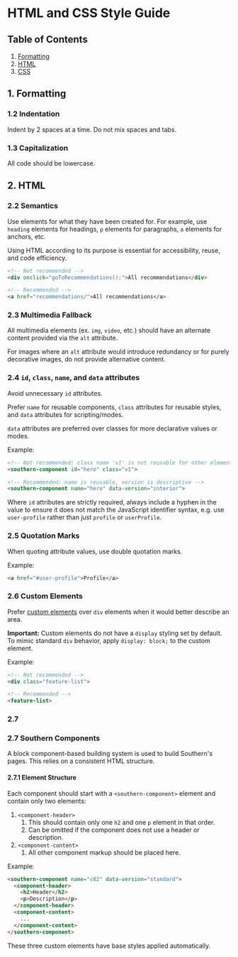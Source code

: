 # HTML and CSS Style Guide

## Table of Contents
1. [Formatting](#1-formatting)
2. [HTML](#2-html)
3. [CSS](#3-css)

## 1. Formatting
### 1.2 Indentation
Indent by 2 spaces at a time. Do not mix spaces and tabs.

### 1.3 Capitalization
All code should be lowercase.

## 2. HTML
### 2.2 Semantics
Use elements for what they have been created for. For example, use `heading` elements for headings, `p` elements for paragraphs, `a` elements for anchors, etc.

Using HTML according to its purpose is essential for accessibility, reuse, and code efficiency.
```html
<!-- Not recommended -->
<div onclick="goToRecommendations();">All recommendations</div>

<!-- Recommended -->
<a href="recommendations/">All recommendations</a>
```

### 2.3 Multimedia Fallback
All multimedia elements (ex. `img`, `video`, etc.) should have an alternate content provided via the `alt` attribute.

For images where an `alt` attribute would introduce redundancy or for purely decorative images, do not provide alternative content.

### 2.4 `id`, `class`, `name`, and `data` attributes
Avoid unnecessary `id` attributes.

Prefer `name` for reusable components, `class` attributes for reusable styles, and `data` attributes for scripting/modes.

`data` attributes are preferred over classes for more declarative values or modes.

Example:
```html
<!-- Not recommended: class name 'v1' is not reusable for other elements and not descriptive -->
<southern-component id="hero" class="v1">

<!-- Recommended: name is reusable, version is descriptive -->
<southern-component name="hero" data-version="interior">
```

Where `id` attributes are strictly required, always include a hyphen in the value to ensure it does not match the JavaScript identifier syntax, e.g. use `user-profile` rather than just `profile` or `userProfile`.

### 2.5 Quotation Marks
When quoting attribute values, use double quotation marks.

Example:
```html
<a href="#user-profile">Profile</a>
```

### 2.6 Custom Elements
Prefer [custom elements](https://developer.mozilla.org/en-US/docs/Web/API/Web_components/Using_custom_elements) over `div` elements when it would better describe an area.

**Important:** Custom elements do not have a `display` styling set by default. To mimic standard `div` behavior, apply `display: block;` to the custom element.

Example:
```html
<!-- Not recommended -->
<div class="feature-list">

<!-- Recommended -->
<feature-list>
```

### 2.7 

### 2.7 Southern Components
A block component-based building system is used to build Southern's pages. This relies on a consistent HTML structure.

#### 2.7.1 Element Structure
Each component should start with a `<southern-component>` element and contain only two elements:
1. `<component-header>`
    1. This should contain only one `h2` and one `p` element in that order.
    2. Can be omitted if the component does not use a header or description.
3. `<component-content>`
   1. All other component markup should be placed here.

Example:
```html
<southern-component name="c02" data-version="standard">
  <component-header>
    <h2>Header</h2>
    <p>Description</p>
  </component-header>
  <component-content>
    ...
  </component-content>
</southern-component>
```
These three custom elements have base styles applied automatically.
